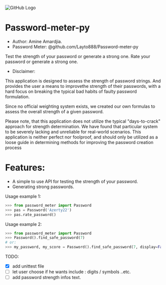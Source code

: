 ![GitHub Logo](https://travis-ci.org/Layto888/Password-meter-py.svg?branch=master)
# Password-meter-py
* Author: Amine Amardjia.
* Password Meter: @github.com/Layto888/Password-meter-py

Test the strength of your password or generate a strong one.
Rate your password or generate a strong one.
  
* Disclaimer:

This application is designed to assess the strength of password strings.
And provides the user a means to improvethe strength of their passwords, 
with a hard focus on breaking the typical bad habits of faulty password 
formulation.

Since no official weighting system exists, we created our own formulas
to assess the overall strength of a given password.

Please note, that this application does not utilize the typical "days-to-crack"
approach for strength determination.
We have found that particular system to be severely lacking and unreliable
for real-world scenarios. This application is neither perfect nor foolproof,
and should only be utilized as a loose guide in determining methods for
improving the password creation process

# Features:
- A simple to use API for testing the strength of your password.
- Generating strong passwords.




Usage example 1:
```python
>>> from password_meter import Password
>>> pas = Password('Azerty22')
>>> pas.rate_password()
```
Usage example 2:
```python
>>> from password_meter import Password
>>> Password().find_safe_password(7)
# or:
>>> my_password, my_score = Password().find_safe_password(7, display=False)
 ```                  
TODO: 
 - [x] add unittest file
 - [ ] let user choose if he wants include : digits / symbols ..etc.
 - [ ] add password strength infos text. 
